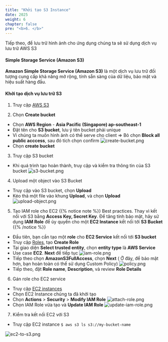 ```yaml
---
title: "Khởi tạo S3 Instance"
date: 2025
weight: 6
chapter: false
pre: "<b>6. </b>"
---
```


Tiếp theo, để lưu trữ hình ảnh cho ứng dụng chúng ta sẽ sử dụng dịch vụ lưu trữ AWS S3

#### Simple Storage Service (Amazon S3)

**Amazon Simple Storage Service (Amazon S3)** là một dịch vụ lưu trữ đối tượng cung cấp khả năng mở rộng, tính sẵn sàng của dữ liệu, bảo mật và hiệu suất hàng đầu.

#### Khởi tạo dịch vụ lưu trữ S3

1. Truy cập [AWS S3](https://ap-southeast-1.console.aws.amazon.com/s3/home?region=ap-southeast-1#)

2. Chọn **Create bucket**

- Chọn **AWS Region** - **Asia Pacific (Singapore) ap-southeast-1**
- Đặt tên cho **S3 bucket**, lưu ý tên bucket phải unique
- Vì chúng ta muốn hình ảnh có thể serve cho client => Bỏ chọn **Block all public acccess**, sau đó tích chọn confirm
  ![create-bucket.png](/images/6-create-s3-instance/create-bucket.png)
- Chọn **create bucket**

3. Truy cập S3 bucket

- Khi quá trình tạo hoàn thành, truy cập và kiểm tra thông tin của S3 bucket
  ![s3-bucket.png](/images/6-create-s3-instance/s3-bucket.png)

4. Upload một object vào S3 Bucket

- Truy cập vào S3 bucket, chọn **Upload**
- Kéo thả một file vào khung **Upload**, và chọn **Upload**
  ![upload-object.png](/images/6-create-s3-instance/upload-object.png)

5. Tạo IAM role cho EC2
   {{% notice note %}}
   Best practices. Thay vì kết nối với S3 bằng **Access Key, Secret Key**. Để tăng tính bảo mật, hãy sử dụng **IAM Role** để ủy quyền cho một **EC2 Instance** kết nối tới **S3 Bucket**
   {{% /notice %}}

- Đầu tiên, bạn cần tạo một **role** cho **EC2 Service** kết nối tới **S3 bucket**
- Truy cập [Roles](https://us-east-1.console.aws.amazon.com/iam/home?region=us-east-1#/roles), tạo **Create Role**
- Tại giao diện **Select trusted entity**, chọn **entity type** là **AWS Service**
- Use case **EC2**. **Next** để tiếp tục
  ![iam-role.png](/images/6-create-s3-instance/iam-role.png)
- Tiếp theo chọn **AmazonS3FullAccess**, chọn **Next** ( Ở đây, để bảo mật hơn, bạn hoàn toàn có thể sử dụng Custom Policy)
  ![policy.png](/images/6-create-s3-instance/policy.png)
- Tiếp theo, đặt **Role name**, **Description**, và review **Role Details**

6. Gán role cho EC2 service

- Truy cập [EC2 instances](https://ap-southeast-1.console.aws.amazon.com/ec2/home?region=ap-southeast-1#Instances:)
- Chọn EC2 Instance chúng ta đã khởi tạo
- Chọn **Actions** > **Security** > **Modify IAM Role**
  ![attach-role.png](/images/6-create-s3-instance/attach-role.png)
- Chọn IAM Role vừa tạo và **Update IAM Role**
  ![update-iam-role.png](/images/6-create-s3-instance/update-iam-role.png)

7. Kiểm tra kết nối EC2 với S3

- Truy cập EC2 instance `$ aws s3 ls s3://my-bucket-name`

![ec2-to-s3.png](/images/6-create-s3-instance/ec2-to-s3.png)
